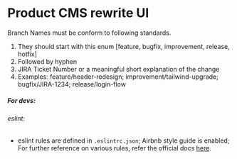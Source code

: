 # Product CMS rewrite UI

Branch Names must be conform to following standards.

1. They should start with this enum [feature, bugfix, improvement, release, hotfix]
2. Followed by hyphen
3. JIRA Ticket Number or a meaningful short explanation of the change
4. Examples: feature/header-redesign; improvement/tailwind-upgrade; bugfix/JIRA-1234; release/login-flow

##### For devs:

###### eslint:

- eslint rules are defined in `.eslintrc.json`; Airbnb style guide is enabled; For further reference on various rules, refer the official docs [here](https://eslint.org/docs/latest/rules).
